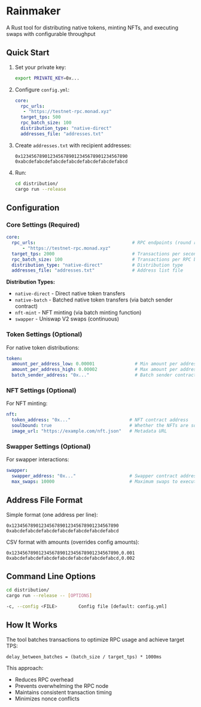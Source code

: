 # Rainmaker

A Rust tool for distributing native tokens, minting NFTs, and executing swaps with configurable throughput

## Quick Start

1. Set your private key:
   ```bash
   export PRIVATE_KEY=0x...
   ```

2. Configure `config.yml`:
   ```yaml
   core:
     rpc_urls: 
      - "https://testnet-rpc.monad.xyz"
     target_tps: 500
     rpc_batch_size: 100
     distribution_type: "native-direct"
     addresses_file: "addresses.txt"
   ```

3. Create `addresses.txt` with recipient addresses:
   ```
   0x1234567890123456789012345678901234567890
   0xabcdefabcdefabcdefabcdefabcdefabcdefabcd
   ```

4. Run:
   ```bash
   cd distribution/
   cargo run --release
   ```

## Configuration

### Core Settings (Required)
```yaml
core:
  rpc_urls:                                    # RPC endpoints (round robin)
      - "https://testnet-rpc.monad.xyz"
  target_tps: 2000                             # Transactions per second
  rpc_batch_size: 100                          # Transactions per RPC batch call
  distribution_type: "native-direct"           # Distribution type
  addresses_file: "addresses.txt"              # Address list file
```

**Distribution Types:**
- `native-direct` - Direct native token transfers
- `native-batch` - Batched native token transfers (via batch sender contract)
- `nft-mint` - NFT minting (via batch minting function)
- `swapper` - Uniswap V2 swaps (continuous)

### Token Settings (Optional)
For native token distributions:
```yaml
token:
  amount_per_address_low: 0.00001               # Min amount per address
  amount_per_address_high: 0.00002              # Max amount per address
  batch_sender_address: "0x..."                 # Batch sender contract address (optional)
```

### NFT Settings (Optional)
For NFT minting:
```yaml
nft:
  token_address: "0x..."                      # NFT contract address
  soulbound: true                             # Whether the NFTs are soulbound
  image_url: "https://example.com/nft.json"   # Metadata URL
```

### Swapper Settings (Optional)
For swapper interactions:
```yaml
swapper:
  swapper_address: "0x..."                    # Swapper contract address
  max_swaps: 10000                            # Maximum swaps to execute
```

## Address File Format

Simple format (one address per line):
```
0x1234567890123456789012345678901234567890
0xabcdefabcdefabcdefabcdefabcdefabcdefabcd
```

CSV format with amounts (overrides config amounts):
```
0x1234567890123456789012345678901234567890,0.001
0xabcdefabcdefabcdefabcdefabcdefabcdefabcd,0.002
```

## Command Line Options

```bash
cd distribution/
cargo run --release -- [OPTIONS]

-c, --config <FILE>        Config file [default: config.yml]
```

## How It Works

The tool batches transactions to optimize RPC usage and achieve target TPS:

```
delay_between_batches = (batch_size / target_tps) * 1000ms
```

This approach:
- Reduces RPC overhead
- Prevents overwhelming the RPC node
- Maintains consistent transaction timing
- Minimizes nonce conflicts 